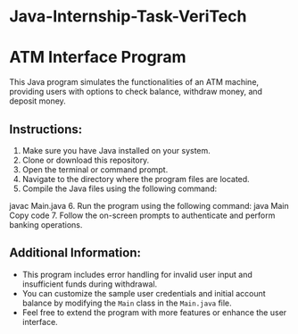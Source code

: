 # Java-Internship-Task-VeriTech
# ATM Interface Program

This Java program simulates the functionalities of an ATM machine, providing users with options to check balance, withdraw money, and deposit money.

## Instructions:

1. Make sure you have Java installed on your system.
2. Clone or download this repository.
3. Open the terminal or command prompt.
4. Navigate to the directory where the program files are located.
5. Compile the Java files using the following command:

javac Main.java
6. Run the program using the following command:
java Main
Copy code
7. Follow the on-screen prompts to authenticate and perform banking operations.

## Additional Information:

- This program includes error handling for invalid user input and insufficient funds during withdrawal.
- You can customize the sample user credentials and initial account balance by modifying the `Main` class in the `Main.java` file.
- Feel free to extend the program with more features or enhance the user interface.


